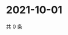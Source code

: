 # 2021-10-01

共 0 条

<!-- BEGIN -->
<!-- 最后更新时间 Fri Oct 01 2021 05:12:45 GMT+0800 (China Standard Time) -->

<!-- END -->
